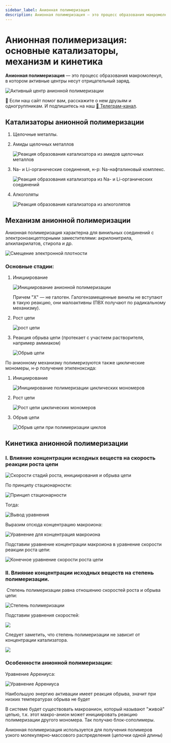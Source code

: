 ```yaml
---
sidebar_label: Анионная полимеризация
description: Анионная полимеризация — это процесс образования макромолекул, в котором активные центры несут отрицательный заряд, а инициатор — источник отрицательного заряда. Катализаторы, механизм и кинетика анионной полимеризации.
---
```



# Анионная полимеризация: основные катализаторы, механизм и кинетика

**Анионная полимеризация** — это процесс образования макромолекул, в котором активные центры несут отрицательный заряд.

![Активный центр анионной полимеризации](images/anionnaya-polimerizaciya/Anion_clip_image001.png)


<div class="pagination-nav__link">🙏 Если наш сайт помог вам, расскажите о нем друзьям и одногруппникам. И подпишитесь на наш <a href="https://t.me/+JfpTv9CJlwQ0MThi">🔗 Телеграм-канал</a>.</div>

## Катализаторы анионной полимеризации

1. Щелочные металлы.
2. Амиды щелочных металлов

    ![Реакция образования катализатора из амидов щелочных металлов](images/anionnaya-polimerizaciya/Anion_clip_image001_0000.png)

3. Na- и Li-органические соединения, н-р: Na-нафталиновый комплекс.

    ![Реакция образования катализатора из Na- и Li-органических соединений](images/anionnaya-polimerizaciya/Anion_clip_image001_0001.png)

4. Алкоголяты

    ![Реакция образования катализатора из алкоголятов](images/anionnaya-polimerizaciya/Anion_clip_image001_0002.png)


## Механизм анионной полимеризации

Анионная полимеризация характерна для винильных соединений с электроноакцепторными заместителями: акрилонитрила, алкилакрилатов, стирола и др.

![Смещение электронной плотности](images/anionnaya-polimerizaciya/Anion_clip_image001_0003.png)

### Основные стадии:

1. Инициирование

    ![Инициирование анионной полимеризации](images/anionnaya-polimerizaciya/Anion_clip_image001_0004.png)

    Причем "Х" — не галоген. Галогензамещенные винилы не вступают в такую реакцию, они малоактивны (ПВХ получают по радикальному механизму).

2. Рост цепи

    ![рост цепи](images/anionnaya-polimerizaciya/Anion_clip_image001_0005.png)

3. Реакция обрыва цепи (протекает с участием растворителя, например аммиаком)

    ![Обрыв цепи](images/anionnaya-polimerizaciya/Anion_clip_image001_0006.png)


По анионному механизму полимеризуются также циклические мономеры, н-р получение этиленоксида:

1. Инициирование

    ![Инициирование полимеризации циклических мономеров](images/anionnaya-polimerizaciya/Anion_clip_image001_0007.png)

2. Рост цепи

    ![Рост цепи циклических мономеров](images/anionnaya-polimerizaciya/Anion_clip_image001_0008.png)

3. Обрыв цепи

    ![Обрыв цепи при полимеризации циклов](images/anionnaya-polimerizaciya/Anion_clip_image001_0009.png)


## Кинетика анионной полимеризации

### I. Влияние концентрации исходных веществ на скорость реакции роста цепи

![Скорости стадий роста, инициирования и обрыва цепи](images/anionnaya-polimerizaciya/Anion_clip_image001_0010.png)

По принципу стационарности:

![Принцип стационарности](images/anionnaya-polimerizaciya/Anion_clip_image001_0011.png)

Тогда:

![Вывод уравнения](images/anionnaya-polimerizaciya/Anion_clip_image001_0012.png)

Выразим отсюда концентрацию макроиона:

![Уравнение для концентрация макроиона](images/anionnaya-polimerizaciya/Anion_clip_image001_0013.png)

Подставим уравнение концентрации макроиона в уравнение скорости реакции роста цепи:

![Конечное уравнение скорости роста цепи](images/anionnaya-polimerizaciya/Anion_clip_image001_0014.png)

### II. Влияние концентрации исходных веществ на степень полимеризации.

 Степень полимеризации равна отношению скоростей роста и обрыва цепи:

![Степень полимеризации](images/anionnaya-polimerizaciya/Anion_clip_image001_0015.png)

Подставим уравнения скоростей:

![](images/anionnaya-polimerizaciya/Anion_clip_image001_0016.png)

Следует заметить, что степень полимеризации не зависит от концентрации катализатора.

![](images/anionnaya-polimerizaciya/Anion_clip_image001_0017.png)

### Особенности анионной полимеризации:

Уравнение Аррениуса:

![Уравнение Аррениуса](images/anionnaya-polimerizaciya/Anion_clip_image001_0018.png)

Наибольшую энергию активации имеет реакция обрыва, значит при низких температурах обрыва не будет

В системе будет существовать макроанион, который называют "живой" цепью, т.к. этот макро-анион может инициировать реакцию полимеризации другого мономера. Так получаю блок-сополимеры.

Анионная полимеризация используется для получения полимеров узкого молекулярно-массового распределения (цепочки одной длины)

